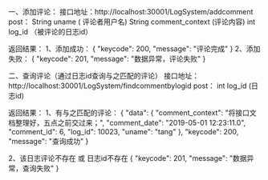 一、添加评论：
接口地址：http://localhost:30001/LogSystem/addcomment
post：   String   uname ( 评论者用户名)
      String   comment_context (评论内容)
        int    log_id  （被评论的日志id）

返回结果：
1、添加成功：
{
  "keycode": 200,
  "message": "评论完成"
}
2、添加失败：
{
  "keycode": 201,
  "message": "数据异常，评论失败"
}


二、查询评论（通过日志id查询与之匹配的评论）
接口地址：http://localhost:30001/LogSystem/findcommentbylogid
post：        int   log_id    (日志id)

返回结果：
1、有与之匹配的评论：
{
  "data": {
    "comment_context": "将接口文档整理好，五点之前交过来；",
    "comment_date": "2019-05-01 12:23:11.0",
    "comment_id": 6,
    "log_id": 10023,
    "uname": "tang"
  },
  "keycode": 200,
  "message": "查询成功"
}

2、该日志评论不存在 或 日志id不存在
{
  "keycode": 201,
  "message": "数据异常，查询失败"
}






